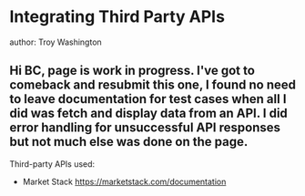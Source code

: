 # Integrating Third Party APIs
author: Troy Washington

## Hi BC, page is work in progress. I've got to comeback and resubmit this one, I found no need to leave documentation for test cases when all I did was fetch and display data from an API. I did error handling for unsuccessful API responses but not much else was done on the page.  

Third-party APIs used: 
- Market Stack https://marketstack.com/documentation

